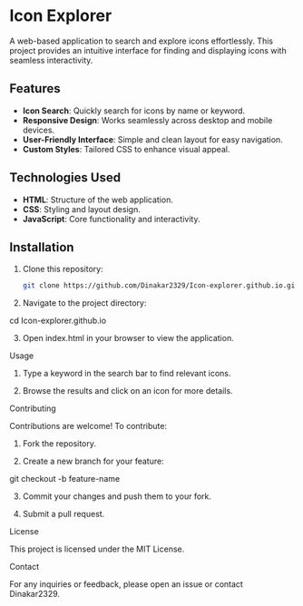 # Icon Explorer

A web-based application to search and explore icons effortlessly. This project provides an intuitive interface for finding and displaying icons with seamless interactivity.

## Features

- **Icon Search**: Quickly search for icons by name or keyword.
- **Responsive Design**: Works seamlessly across desktop and mobile devices.
- **User-Friendly Interface**: Simple and clean layout for easy navigation.
- **Custom Styles**: Tailored CSS to enhance visual appeal.

## Technologies Used

- **HTML**: Structure of the web application.
- **CSS**: Styling and layout design.
- **JavaScript**: Core functionality and interactivity.

## Installation

1. Clone this repository:
   ```bash
   git clone https://github.com/Dinakar2329/Icon-explorer.github.io.git

2. Navigate to the project directory:

cd Icon-explorer.github.io


3. Open index.html in your browser to view the application.



Usage

1. Type a keyword in the search bar to find relevant icons.


2. Browse the results and click on an icon for more details.


Contributing

Contributions are welcome! To contribute:

1. Fork the repository.


2. Create a new branch for your feature:

git checkout -b feature-name


3. Commit your changes and push them to your fork.


4. Submit a pull request.



License

This project is licensed under the MIT License.

Contact

For any inquiries or feedback, please open an issue or contact Dinakar2329.


